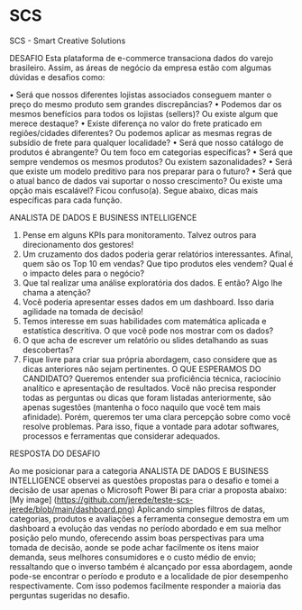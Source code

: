 # SCS
SCS - Smart Creative Solutions

DESAFIO
Esta plataforma de e-commerce transaciona dados do varejo brasileiro. Assim, as áreas de negócio da empresa estão com algumas dúvidas e desafios como:

•	Será que nossos diferentes lojistas associados conseguem manter o preço do mesmo produto sem grandes discrepâncias?
•	Podemos dar os mesmos benefícios para todos os lojistas (sellers)? Ou existe algum que merece destaque?
•	Existe diferença no valor do frete praticado em regiões/cidades diferentes? Ou podemos aplicar as mesmas regras de subsídio de frete para qualquer localidade?
•	Será que nosso catálogo de produtos é abrangente? Ou tem foco em categorias específicas?
•	Será que sempre vendemos os mesmos produtos? Ou existem sazonalidades?
•	Será que existe um modelo preditivo para nos preparar para o futuro?
•	Será que o atual banco de dados vai suportar o nosso crescimento? Ou existe uma opção mais escalável?
Ficou confuso(a). Segue abaixo, dicas mais específicas para cada função.

ANALISTA DE DADOS E BUSINESS INTELLIGENCE
1.	Pense em alguns KPIs para monitoramento. Talvez outros para direcionamento dos gestores!
2.	Um cruzamento dos dados poderia gerar relatórios interessantes. Afinal, quem são os Top 10 em vendas? Que tipo produtos eles vendem? Qual é o impacto deles para o negócio?
3.	Que tal realizar uma análise exploratória dos dados. E então? Algo lhe chama a atenção?
4.	Você poderia apresentar esses dados em um dashboard. Isso daria agilidade na tomada de decisão!
5.	Temos interesse em suas habilidades com matemática aplicada e estatística descritiva. O que você pode nos mostrar com os dados?
6.	O que acha de escrever um relatório ou slides detalhando as suas descobertas?
7.	Fique livre para criar sua própria abordagem, caso considere que as dicas anteriores não sejam pertinentes.
O QUE ESPERAMOS DO CANDIDATO?
Queremos entender sua proficiência técnica, raciocínio analítico e apresentação de resultados.
Você não precisa responder todas as perguntas ou dicas que foram listadas anteriormente, são apenas sugestões (mantenha o foco naquilo que você tem mais afinidade). Porém, queremos ter uma clara percepção sobre como você resolve problemas.
Para isso, fique a vontade para adotar softwares, processos e ferramentas que considerar adequados.

RESPOSTA DO DESAFIO 

Ao me posicionar para a categoria ANALISTA DE DADOS E BUSINESS INTELLIGENCE observei as questões propostas para o desafio e tomei a decisão de usar apenas o Microsoft Power Bi para criar a proposta abaixo:
[My image] (https://github.com/jerede/teste-scs-jerede/blob/main/dashboard.png)
Aplicando simples filtros de datas, categorias, produtos e avaliações a ferramenta consegue demostra em um dashboard a evolução das vendas no período abordado e em sua melhor posição pelo mundo, oferecendo assim boas perspectivas para uma tomada de decisão, aonde se pode achar facilmente os itens maior demanda, seus melhores consumidores e o custo médio de envio; ressaltando que o inverso também é alcançado por essa abordagem, aonde pode-se encontrar o período e produto e a localidade de pior desempenho respectivamente.
Com isso podemos facilmente responder a maioria das perguntas sugeridas no desafio.

